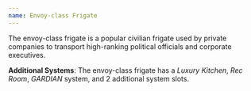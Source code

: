 ```yaml
---
name: Envoy-class Frigate
---
```

The envoy-class frigate is a popular civilian frigate used by private companies to transport high-ranking political
officials and corporate executives.

__Additional Systems__: The envoy-class frigate has a _Luxury Kitchen_, _Rec Room_, _GARDIAN_ system, and 2
additional system slots.
